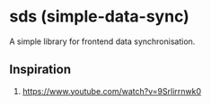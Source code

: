 # sds (simple-data-sync)
A simple library for frontend data synchronisation.


## Inspiration
1. <https://www.youtube.com/watch?v=9SrIirrnwk0>